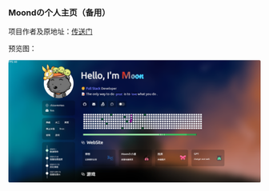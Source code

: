 ### Moondの个人主页（备用）

项目作者及原地址：[传送门](https://github.com/ZYYO666/homepage)

预览图：

![预览图](./img/yulan.png)
